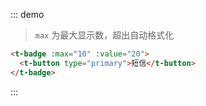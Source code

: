 ::: demo
> `max` 为最大显示数，超出自动格式化
```html
<t-badge :max="10" :value="20">
  <t-button type="primary">短信</t-button>
</t-badge>
```
:::
